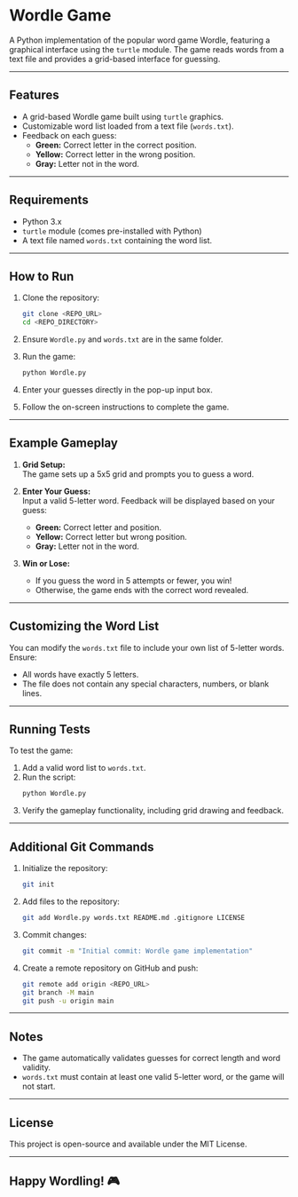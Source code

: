 
# Wordle Game

A Python implementation of the popular word game Wordle, featuring a graphical interface using the `turtle` module. The game reads words from a text file and provides a grid-based interface for guessing.

---

## Features

- A grid-based Wordle game built using `turtle` graphics.
- Customizable word list loaded from a text file (`words.txt`).
- Feedback on each guess:
  - **Green:** Correct letter in the correct position.
  - **Yellow:** Correct letter in the wrong position.
  - **Gray:** Letter not in the word.

---

## Requirements

- Python 3.x  
- `turtle` module (comes pre-installed with Python)  
- A text file named `words.txt` containing the word list.

---

## How to Run

1. Clone the repository:
   ```bash
   git clone <REPO_URL>
   cd <REPO_DIRECTORY>
   ```

2. Ensure `Wordle.py` and `words.txt` are in the same folder.  
3. Run the game:
   ```bash
   python Wordle.py
   ```
4. Enter your guesses directly in the pop-up input box.  
5. Follow the on-screen instructions to complete the game.

---

## Example Gameplay

1. **Grid Setup:**  
   The game sets up a 5x5 grid and prompts you to guess a word.

2. **Enter Your Guess:**  
   Input a valid 5-letter word. Feedback will be displayed based on your guess:
   - **Green:** Correct letter and position.
   - **Yellow:** Correct letter but wrong position.
   - **Gray:** Letter not in the word.

3. **Win or Lose:**  
   - If you guess the word in 5 attempts or fewer, you win!
   - Otherwise, the game ends with the correct word revealed.

---

## Customizing the Word List

You can modify the `words.txt` file to include your own list of 5-letter words. Ensure:
- All words have exactly 5 letters.  
- The file does not contain any special characters, numbers, or blank lines.

---

## Running Tests

To test the game:

1. Add a valid word list to `words.txt`.  
2. Run the script:
   ```bash
   python Wordle.py
   ```
3. Verify the gameplay functionality, including grid drawing and feedback.

---

## Additional Git Commands

1. Initialize the repository:
   ```bash
   git init
   ```

2. Add files to the repository:
   ```bash
   git add Wordle.py words.txt README.md .gitignore LICENSE
   ```

3. Commit changes:
   ```bash
   git commit -m "Initial commit: Wordle game implementation"
   ```

4. Create a remote repository on GitHub and push:
   ```bash
   git remote add origin <REPO_URL>
   git branch -M main
   git push -u origin main
   ```

---

## Notes

- The game automatically validates guesses for correct length and word validity.  
- `words.txt` must contain at least one valid 5-letter word, or the game will not start.

---

## License

This project is open-source and available under the MIT License.

---

## Happy Wordling! 🎮
